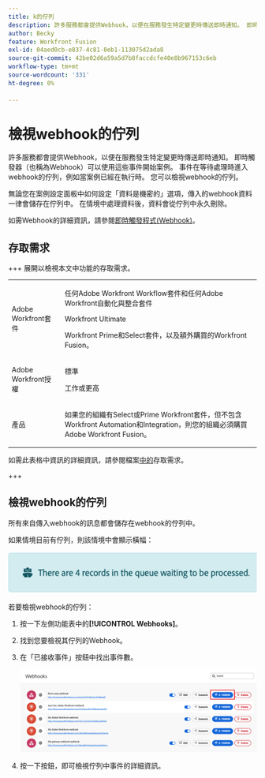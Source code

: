 ```yaml
---
title: k的佇列
description: 許多服務都會提供Webhook，以便在服務發生特定變更時傳送即時通知。 即時觸發器（也稱為Webhook）可以使用這些事件開始案例。 事件在等待處理時進入webhook的佇列，例如當案例已經在執行時。 您可以檢視webhook的佇列。
author: Becky
feature: Workfront Fusion
exl-id: 04aed0cb-e837-4c81-8eb1-113075d2ada8
source-git-commit: 42be02d6a59a5d7b8faccdcfe40e8b967153c6eb
workflow-type: tm+mt
source-wordcount: '331'
ht-degree: 0%

---
```


# 檢視webhook的佇列

許多服務都會提供Webhook，以便在服務發生特定變更時傳送即時通知。 即時觸發器（也稱為Webhook）可以使用這些事件開始案例。 事件在等待處理時進入webhook的佇列，例如當案例已經在執行時。 您可以檢視webhook的佇列。

無論您在案例設定面板中如何設定「資料是機密的」選項，傳入的webhook資料一律會儲存在佇列中。 在情境中處理資料後，資料會從佇列中永久刪除。

如需Webhook的詳細資訊，請參閱[即時觸發程式(Webhook)](/help/workfront-fusion/references/modules/webhooks-reference.md)。

## 存取需求

+++ 展開以檢視本文中功能的存取需求。

<table style="table-layout:auto">
 <col> 
 <col> 
 <tbody> 
  <tr> 
   <td role="rowheader">Adobe Workfront套件</td> 
   <td> <p>任何Adobe Workfront Workflow套件和任何Adobe Workfront自動化與整合套件</p><p>Workfront Ultimate</p><p>Workfront Prime和Select套件，以及額外購買的Workfront Fusion。</p> </td> 
  </tr> 
  <tr data-mc-conditions=""> 
   <td role="rowheader">Adobe Workfront授權</td> 
   <td> <p>標準</p><p>工作或更高</p> </td> 
  </tr> 
  <tr> 
   <td role="rowheader">產品</td> 
   <td>
   <p>如果您的組織有Select或Prime Workfront套件，但不包含Workfront Automation和Integration，則您的組織必須購買Adobe Workfront Fusion。</li></ul>
   </td> 
  </tr>
 </tbody> 
</table>

如需此表格中資訊的詳細資訊，請參閱檔案[中的](/help/workfront-fusion/references/licenses-and-roles/access-level-requirements-in-documentation.md)存取需求。

+++

## 檢視webhook的佇列

所有來自傳入webhook的訊息都會儲存在webhook的佇列中。

如果情境目前有佇列，則該情境中會顯示橫幅：

![佇列橫幅](assets/queue-banner.png)

若要檢視webhook的佇列：

1. 按一下左側功能表中的&#x200B;**[!UICONTROL Webhooks]**。
1. 找到您要檢視其佇列的Webhook。
1. 在「已接收事件」按鈕中找出事件數。

   ![Webhook佇列](assets/webhook-queue.png)

1. 按一下按鈕，即可檢視佇列中事件的詳細資訊。
